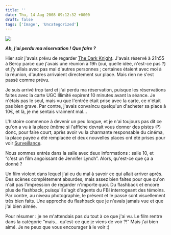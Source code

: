```yaml
---
title: ''
date: Thu, 14 Aug 2008 09:12:32 +0000
draft: false
tags: ['Image', 'Uncategorized']
---
```


![](https://madd0.files.wordpress.com/2008/08/rcxxgaq0ncmp6tzpjgq65jjh_500.jpg)

_**Ah, j'ai perdu ma réservation ! Que faire ?**_

Hier soir j'avais prévu de regarder [The Dark Knight](http://www.allocine.fr/film/fichefilm_gen_cfilm=115362.html). J'avais réservé à 21h55 à Bercy parce que j'avais une réunion à 19h (oui, quelle idée, n'est-ce pas ?) et j'y allais avec pas mal d'autres personnes ; certaines étaient avec moi à la réunion, d'autres arrivaient directement sur place. Mais rien ne s'est passé comme prévu.

Je suis arrivé trop tard et j'ai perdu ma réservation, puisque les réservations faites avec la carte UGC Illimité expirent 10 minutes avant la séance. Je n'étais pas le seul, mais vu que l'entrée était prise avec la carte, ce n'était pas bien grave. Par contre, j'avais convaincu quelqu'un d'acheter sa place à 10€, et là, je me sentais vraiment mal…

L'histoire commence à devenir un peu longue, et je n'ai toujours pas dit ce qu'on a vu à la place (même si l'affiche devrait vous donner des pistes :P) donc, pour faire court, après avoir vu la charmante responsable du cinéma, la place payée a été remplacée et deux nouvelles places ont été prises pour voir [Surveillance](http://www.allocine.fr/film/fichefilm_gen_cfilm=56481.html).

Nous sommes entrés dans la salle avec deux informations : salle 10, et “c'est un film angoissant de Jennifer Lynch”. Alors, qu'est-ce que ça a donné ?

Un film violent dans lequel j'ai eu du mal à savoir ce qui allait arriver après. Des scènes complètement absurdes, mais assez bien faites pour que qu'on n'ait pas l'impression de regarder n'importe quoi. Du flashback et encore plus de flashback, puisqu'il s'agit d'agents du FBI interrogeant des témoins. Par contre, au niveau photographie, le présent et le passé sont visuellement très bien faits. Une approche du flashback que je n'avais jamais vue et que j'ai bien aimée.

Pour résumer : je ne m'attendais pas du tout à ce que j'ai vu. Le film rentre dans la catégorie “mais… qu'est-ce que je viens de voir ?!” Mais j'ai bien aimé. Je ne peux que vous encourager à le voir :)